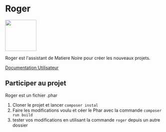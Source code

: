 # Roger

<img src="https://psn-rsc.prod.dl.playstation.net/psn-rsc/avatar/UP2135/CUSA04242_00-AV00000000000137_F4C5E37F3191FFDD62A7_xl.png" width="100"/>

Roger est l'assistant de Matiere Noire pour créer les nouveaux projets.

[Documentation Utilisateur](https://matiere-noire.github.io/roger/)

## Participer au projet

Roger est un fichier .phar

1. Cloner le projet et lancer `composer instal`
1. Faire les modifications voulu et céer le Phar avec la commande `composer run build`
1. tester vos modifications en utilisant la commande `roger` depuis un autre dossier